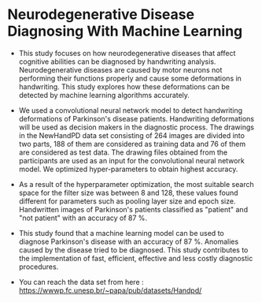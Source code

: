 # Neurodegenerative Disease Diagnosing With Machine Learning

- This study focuses on how neurodegenerative diseases that affect cognitive abilities can be diagnosed by handwriting analysis. Neurodegenerative diseases are caused by motor neurons not performing their functions properly and cause some deformations in handwriting. This study explores how these deformations can be detected by machine learning algorithms accurately. 
- We used  a convolutional neural network model to detect handwriting deformations of Parkinson's disease patients. Handwriting deformations will be used as decision makers in the diagnostic process. The drawings in the NewHandPD data set consisting of 264 images are divided into two parts, 188 of them are considered as training data and 76 of them are considered as test data. The drawing files obtained from the participants are used as an input for the convolutional neural network model. We optimized hyper-parameters to obtain highest accuracy. 
- As a result of the hyperparameter optimization, the most suitable search space for the filter size was between 8 and 128, these values found different for parameters such as pooling layer size and epoch size. Handwritten images of Parkinson's patients classified as "patient" and "not patient" with an accuracy of 87 %. 
- This study found that a machine learning model can be used to diagnose Parkinson's disease with an accuracy of 87 %. Anomalies caused by the disease tried to be diagnosed. This study contributes to the implementation of fast, efficient, effective and less costly diagnostic procedures.

- You can reach the data set from here :  https://wwwp.fc.unesp.br/~papa/pub/datasets/Handpd/
